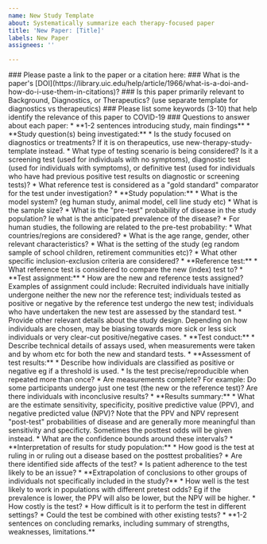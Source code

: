 ```yaml
---
name: New Study Template
about: Systematically summarize each therapy-focused paper
title: 'New Paper: [Title]'
labels: New Paper
assignees: ''

---
```


<!--Hi there! Please use the template below as a guide for what information about this paper to include. It's ok to leave fields blank so that other contributors can fill them in later, or to add fields that you think are important.-->

<!--Title: Please edit the title to add the name of the paper after the colon--!>

### Please paste a link to the paper or a citation here:

### What is the paper's [DOI](https://library.uic.edu/help/article/1966/what-is-a-doi-and-how-do-i-use-them-in-citations)?

### Is this paper primarily relevant to Background, Diagnostics, or Therapeutics? (use separate template for diagnostics vs therapeutics)

### Please list some keywords (3-10) that help identify the relevance of this paper to COVID-19

### Questions to answer about each paper:

* **1-2 sentences introducing study, main findings**
* **Study question(s) being investigated:** 
	* Is the study focused on diagnostics or treatments?
	If it is on therapeutics, use new-therapy-study-template instead.
	* What type of testing scenario is being considered?
	Is it a screening test (used for individuals with no symptoms), diagnostic test (used for individuals with symptoms), or definitive test (used for individuals who have had previous positive test results on diagnostic or screening tests)?
	* What reference test is considered as a "gold standard" comparator for the test under investigation?
* **Study population:**
  * What is the model system? (eg human study, animal model, cell line study etc)
  * What is the sample size? 
  * What is the "pre-test" probability of disease in the study population?
  Ie what is the anticipated prevalence of the disease?
  * For human studies, the following are related to the pre-test probability: 
	  * What countries/regions are considered?
	  * What is the age range, gender, other relevant characteristics?
	  * What is the setting of the study (eg random sample of school children, retirement communities etc)?
	  * What other specific inclusion-exclusion criteria are considered? 
* **Reference test:**
  * What reference test is considered to compare the new (index) test to?
* **Test assignment:**
	* How are the new and reference tests assigned?
	Examples of assignment could include: Recruited individuals have initially undergone neither the new nor the reference test; individuals tested as positive or negative by the reference test undergo the new test; individuals who have undertaken the new test are assessed by the standard test.
	* Provide other relevant details about the study design.
	Depending on how individuals are chosen, may be biasing towards more sick or less sick individuals or very clear-cut positive/negative cases.
* **Test conduct:**
  * Describe technical details of assays used, when measurements were taken and by whom etc for both the new and standard tests.
* **Assessment of test results:**
  * Describe how individuals are classified as positive or negative eg if a threshold is used.
  * Is the test precise/reproducible when repeated more than once?
	* Are measurements complete? 
	For example: Do some participants undergo just one test (the new or the reference test)?
	Are there individuals with inconclusive results?
* **Results summary:**
	* What are the estimate sensitivity, specificity, positive predictive value (PPV), and negative predicted value (NPV)?
	Note that the PPV and NPV represent "post-test" probabilities of disease and are generally more meaningful than sensitivity and specificty.
	Sometimes the posttest odds will be given instead.
	* What are the confidence bounds around these intervals?
* **Interpretation of results for study population:**
	* How good is the test at ruling in or ruling out a disease based on the posttest probalities?
	* Are there identified side affects of the test?
	* Is patient adherence to the test likely to be an issue?
* **Extrapolation of conclusions to other groups of individuals not specifically included in the study?**
  * How well is the test likely to work in populations with different pretest odds?
  Eg if the prevalence is lower, the PPV will also be lower, but the NPV will be higher.
  * How costly is the test?
  * How difficult is it to perform the test in different settings?
  * Could the test be combined with other existing tests?
* **1-2 sentences on concluding remarks, including summary of strengths, weaknesses, limitations.**





